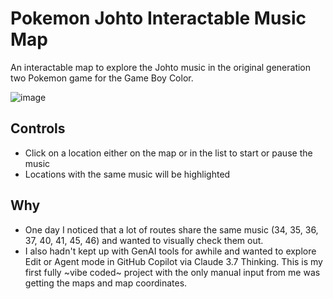 # Pokemon Johto Interactable Music Map
An interactable map to explore the Johto music in the original generation two Pokemon game for the Game Boy Color.

![image](https://github.com/user-attachments/assets/d31b5024-da2d-4d77-b2d4-d105b01bb98f)

## Controls

- Click on a location either on the map or in the list to start or pause the music
- Locations with the same music will be highlighted

## Why

- One day I noticed that a lot of routes share the same music (34, 35, 36, 37, 40, 41, 45, 46) and wanted to visually check them out.
- I also hadn't kept up with GenAI tools for awhile and wanted to explore Edit or Agent mode in GitHub Copilot via Claude 3.7 Thinking. This is my first fully \~vibe coded~ project with the only manual input from me was getting the maps and map coordinates.
